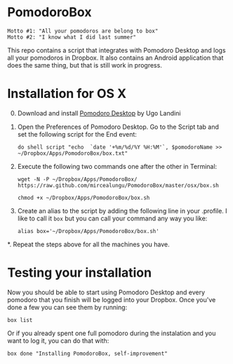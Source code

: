 PomodoroBox
===========

    Motto #1: "All your pomodoros are belong to box"
    Motto #2: "I know what I did last summer"


This repo contains a script that integrates with Pomodoro Desktop and logs all your pomodoros in Dropbox. 
It also contains an Android application that does the same thing, but that is still work in progress. 

# Installation for OS X

0. Download and install [Pomodoro Desktop](http://mac.majorgeeks.com/files/details/pomodoro_desktop.html) by Ugo Landini

1. Open the Preferences of Pomodoro Desktop. Go to the Script tab and set the following script for the End event:

    ```
    do shell script "echo  `date '+%m/%d/%Y %H:%M'`, $pomodoroName >> ~/Dropbox/Apps/PomodoroBox/box.txt" 
    ```

2. Execute the following two commands one after the other in Terminal:

    ```
    wget -N -P ~/Dropbox/Apps/PomodoroBox/ https://raw.github.com/mircealungu/PomodoroBox/master/osx/box.sh
    ```
    
    ```
    chmod +x ~/Dropbox/Apps/PomodoroBox/box.sh
    ```

3. Create an alias to the script by adding the following line in your .profile. I like to call it `box` but you can call your command any way you like:

    ```
    alias box='~/Dropbox/Apps/PomodoroBox/box.sh'
    ```
    
*. Repeat the steps above for all the machines you have.


# Testing your installation

Now you should be able to start using Pomodoro Desktop and every pomodoro that you finish will be logged into your Dropbox. 
Once you've done a few you can see them by running:

    box list
    
Or if you already spent one full pomodoro during the instalation and you want to log it, you can do that with:

    box done "Installing PomodoroBox, self-improvement"
    

